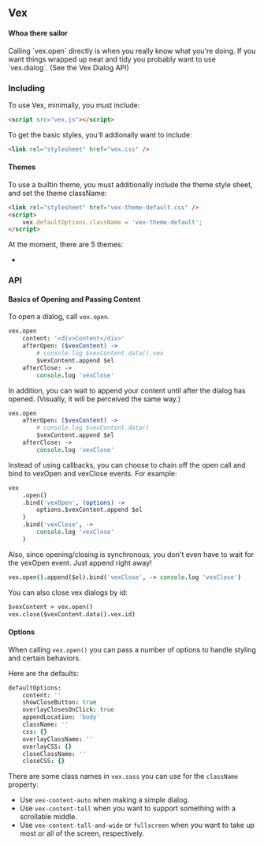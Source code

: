 ## Vex

<div class="hs-doc-callout hs-doc-callout-warning">
<h4>Whoa there sailor</h4>
<p>Calling `vex.open` directly is when you really know what you're doing. If you want things wrapped up neat and tidy you probably want to use `vex.dialog`. (See the Vex Dialog API)</p>
</div>

### Including

To use Vex, minimally, you must include:

```html
<script src="vex.js"></script>
```

To get the basic styles, you'll addionally want to include:

```html
<link rel="stylesheet" href="vex.css" />
```

#### Themes

To use a builtin theme, you must additionally include the theme style sheet, and set the theme className:

```html
<link rel="stylesheet" href="vex-theme-default.css" />
<script>
    vex.defaultOptions.className = 'vex-theme-default';
</script>
```

At the moment, there are 5 themes:

-

### API

#### Basics of Opening and Passing Content

To open a dialog, call `vex.open`.

```coffeescript
vex.open
    content: '<div>Content</div>'
    afterOpen: ($vexContent) ->
        # console.log $vexContent.data().vex
        $vexContent.append $el
    afterClose: ->
        console.log 'vexClose'
```

In addition, you can wait to append your content until after the dialog has opened. (Visually, it will be perceived the same way.)

```coffeescript
vex.open
    afterOpen: ($vexContent) ->
        # console.log $vexContent.data()
        $vexContent.append $el
    afterClose: ->
        console.log 'vexClose'
```

Instead of using callbacks, you can choose to chain off the open call and bind to vexOpen and vexClose events. For example:

```coffeescript
vex
    .open()
    .bind('vexOpen', (options) ->
        options.$vexContent.append $el
    )
    .bind('vexClose', ->
        console.log 'vexClose'
    )
```

Also, since opening/closing is synchronous, you don't even have to wait for the vexOpen event. Just append right away!

```coffeescript
vex.open().append($el).bind('vexClose', -> console.log 'vexClose')
```

You can also close vex dialogs by id:
```coffeescript
$vexContent = vex.open()
vex.close($vexContent.data().vex.id)
```

#### Options

When calling `vex.open()` you can pass a number of options to handle styling and certain behaviors.

Here are the defaults:

```coffeescript
defaultOptions:
    content: ''
    showCloseButton: true
    overlayClosesOnClick: true
    appendLocation: 'body'
    className: ''
    css: {}
    overlayClassName: ''
    overlayCSS: {}
    closeClassName: ''
    closeCSS: {}
```

There are some class names in `vex.sass` you can use for the `className` property:

- Use `vex-content-auto` when making a simple dialog.
- Use `vex-content-tall` when you want to support something with a scrollable middle.
- Use `vex-content-tall-and-wide` or `fullscreen` when you want to take up most or all of the screen, respectively.



<!-- Resources for the demos -->
<script src="/vex/js/vex.js"></script>
<link rel="stylesheet" href="/vex/css/vex.css" />
<script src="/vex/js/vex.dialog.js"></script>
<link rel="stylesheet" href="/vex/css/vex.dialog.css" />
<p style="-webkit-transform: translateZ(0)"></p>
